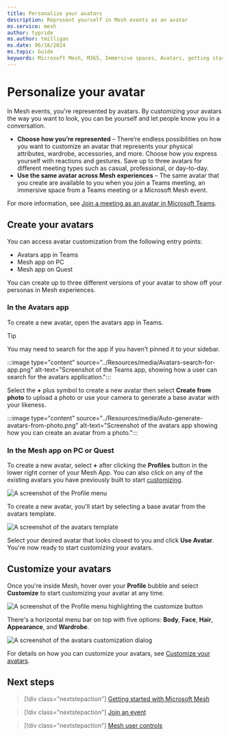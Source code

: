 ```yaml
---
title: Personalize your avatars
description: Represent yourself in Mesh events as an avatar
ms.service: mesh
author: typride    
ms.author: tmilligan
ms.date: 06/18/2024
ms.topic: Guide
keywords: Microsoft Mesh, M365, Immersive spaces, Avatars, getting started, documentation, features
---
```


# Personalize your avatar

In Mesh events, you're represented by avatars. By customizing your avatars the way you want to look, you can be yourself and let people know you in a conversation.

* **Choose how you’re represented** – There’re endless possibilities on how you want to customize an avatar that represents your physical attributes, wardrobe, accessories, and more. Choose how you express yourself with reactions and gestures. Save up to three avatars for different meeting types such as casual, professional, or day-to-day.
* **Use the same avatar across Mesh experiences** – The same avatar that you create are available to you when you join a Teams meeting, an immersive space from a Teams meeting or a Microsoft Mesh event.

For more information, see [Join a meeting as an avatar in Microsoft Teams](https://support.microsoft.com/office/join-a-meeting-as-an-avatar-in-microsoft-teams-5384e7b7-30c7-4bcb-8065-0c9e830cc8ad).

## Create your avatars

You can access avatar customization from the following entry points:

* Avatars app in Teams
* Mesh app on PC
* Mesh app on Quest

You can create up to three different versions of your avatar to show off your personas in Mesh experiences. 

### In the Avatars app

To create a new avatar, open the avatars app in Teams.

> [!TIP]
> You may need to search for the app if you haven't pinned it to your sidebar.
>
> :::image type="content" source="../Resources/media/Avatars-search-for-app.png" alt-text="Screenshot of the Teams app, showing how a user can search for the avatars application.":::

Select the **+** plus symbol to create a new avatar then select **Create from photo** to upload a photo or use your camera to generate a base avatar with your likeness.

:::image type="content" source="../Resources/media/Auto-generate-avatars-from-photo.png" alt-text="Screenshot of the avatars app showing how you can create an avatar from a photo.":::

### In the Mesh app on PC or Quest

To create a new avatar, select **+** after clicking the **Profiles** button in the lower right corner of your Mesh App. You can also click on any of the existing avatars you have previously built to start [customizing](#customize-your-avatars).

![A screenshot of the Profile menu](media/profile-customize-avatar.png)

To create a new avatar, you'll start by selecting a base avatar from the avatars template.

![A screenshot of the avatars template](media/avatars-template.png)

Select your desired avatar that looks closest to you and click **Use Avatar**. You're now ready to start customizing your avatars.

## Customize your avatars

Once you're inside Mesh, hover over your **Profile** bubble and select **Customize** to start customizing your avatar at any time.

![A screenshot of the Profile menu highlighting the customize button](media/profile-customize.png)

There's a horizontal menu bar on top with five options: **Body**, **Face**, **Hair**, **Appearance**, and **Wardrobe**.

![A screenshot of the avatars customization dialog](media/avatars-customization-dialog.png)

For details on how you can customize your avatars, see [Customize your avatars](https://support.microsoft.com/en-us/topic/be6a9703-f03d-4eb5-9908-995fdc5c91a8).

## Next steps

   > [!div class="nextstepaction"]
   > [Getting started with Microsoft Mesh](getting-started.md)

   > [!div class="nextstepaction"]
   > [Join an event](join-an-event.md)

   > [!div class="nextstepaction"]
   > [Mesh user controls](mesh-user-controls.md)
